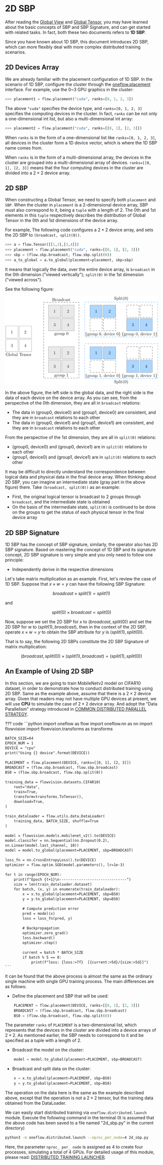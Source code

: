 # 2D SBP

After reading the [Global View](./02_sbp.md) and [Global Tensor](./03_consistent_tensor.md), you may have learned about the basic concepts of SBP and SBP Signature, and can get started with related tasks. In fact, both these two documents refers to **1D SBP**.

Since you have known about 1D SBP, this document introduces 2D SBP, which can more flexibly deal with more complex distributed training scenarios.

## 2D Devices Array

We are already familiar with the placement configuration of 1D SBP. In the scenario of 1D SBP, configure the cluster through the [oneflow.placement](https://oneflow.readthedocs.io/en/master/placement.html#oneflow.placement) interface. For example, use the 0~3 GPU graphics in the cluster:

```python
>>> placement1 = flow.placement("cuda", ranks=[0, 1, 2, 3])
```

The above `"cuda"` specifies the device type, and `ranks=[0, 1, 2, 3]` specifies the computing devices in the cluster. In fact, `ranks` can be not only a one-dimensional int list, but also a multi-dimensional int array:

```python
>>> placement2 = flow.placement("cuda", ranks=[[0, 1], [2, 3]])
```

When `ranks` is in the form of a one-dimensional list like `ranks=[0, 1, 2, 3]`, all devices in the cluster form a 1D device vector, which is where the 1D SBP name comes from.

When `ranks` is in the form of a multi-dimensional array, the devices in the cluster are grouped into a multi-dimensional array of devices. `ranks=[[0, 1], [2, 3]]` means that the four computing devices in the cluster are divided into a $2 \times 2$ device array.

## 2D SBP

When constructing a Global Tensor, we need to specify both `placement` and `SBP`. When the cluster in `placement` is a 2-dimensional device array, SBP must also correspond to it, being a `tuple` with a length of 2. The 0th and 1st elements in this `tuple` respectively describes the distribution of Global Tensor in the 0th and 1st dimensions of the device array.

For example, The following code configures a $2 \times 2$ device array, and sets the 2D SBP to `(broadcast, split(0))`.

```python
>>> a = flow.Tensor([[1,2],[3,4]])
>>> placement = flow.placement("cuda", ranks=[[0, 1], [2, 3]])
>>> sbp = (flow.sbp.broadcast, flow.sbp.split(0))
>>> a_to_global = a.to_global(placement=placement, sbp=sbp)
```

It means that logically the data, over the entire device array, is `broadcast` in the 0th dimension ("viewed vertically"); `split(0)` in the 1st dimension ("viewed across").

See the following figure:

![](./imgs/2d-sbp.png)

In the above figure, the left side is the global data, and the right side is the data of each device on the device array. As you can see, from the perspective of the 0th dimension, they are all in `broadcast` relations:

- The data in (group0, device0) and (group1, device0) are consistent, and they are in `broadcast` relations to each other
- The data in (group0, device1) and (group1, device1) are consistent, and they are in `broadcast` relations to each other

From the perspective of the 1st dimension, they are all in `split(0)` relations:

- (group0, device0) and (group0, device1) are in `split(0)` relations to each other
- (group1, device0) and (group1, device1) are in `split(0)` relations to each other

It may be difficult to directly understand the correspondence between logical data and physical data in the final device array. When thinking about 2D SBP, you can imagine an intermediate state (gray part in the above figure) there. Take `(broadcast, split(0))` as an example:

- First, the original logical tensor is broadcast to 2 groups through `broadcast`, and the intermediate state is obtained
- On the basis of the intermediate state, `split(0)` is continued to be done on the groups to get the status of each physical tensor in the final device array

## 2D SBP Signature

1D SBP has the concept of SBP signature, similarly, the operator also has 2D SBP signature. Based on mastering the concept of 1D SBP and its signature concept, 2D SBP signature is very simple and you only need to follow one principle:

- Independently derive in the respective dimensions

Let's take matrix multiplication as an example. First, let's review the case of 1D SBP. Suppose that $x \times w = y$ can have the following SBP Signature:

$$ broadcast \times split(1) = split(1) $$

and

$$ split(0) \times broadcast = split(0) $$

Now, suppose we set the 2D SBP for $x$ to $(broadcast, split(0))$ and set the 2D SBP for $w$ to $(split(1), broadcast)$, then in the context of the 2D SBP, operate $x \times w = y$ to obtain the SBP attribute for $y$ is $(split(1), split(0))$.

That is to say, the following 2D SBPs constitute the 2D SBP Signature of matrix multiplication:

$$ (broadcast, split(0)) \times (split(1), broadcast) =  (split(1), split(0)) $$


## An Example of Using 2D SBP

In this section, we are going to train MobileNetv2 model on CIFAR10 dataset, in order to demonstrate how to conduct distributed training using 2D SBP. Same as the example above, assume that there is a $2 \times 2$ device array. Given that readers may not have multiple GPU devices at present, we will use **CPU** to simulate the case of $2 \times 2$ device array. And adopt the "Data Parallelism" strategy introduced in [COMMON DISTRIBUTED PARALLEL STRATEGY](./01_introduction.md).

??? code
    ```python
    import oneflow as flow
    import oneflow.nn as nn
    import flowvision
    import flowvision.transforms as transforms

    BATCH_SIZE=64
    EPOCH_NUM = 1
    DEVICE = "cpu"
    print("Using {} device".format(DEVICE))

    PLACEMENT = flow.placement(DEVICE, ranks=[[0, 1], [2, 3]])
    BROADCAST = (flow.sbp.broadcast, flow.sbp.broadcast)
    BS0 = (flow.sbp.broadcast, flow.sbp.split(0))

    training_data = flowvision.datasets.CIFAR10(
        root="data",
        train=True,
        transform=transforms.ToTensor(),
        download=True,
    )

    train_dataloader = flow.utils.data.DataLoader(
        training_data, BATCH_SIZE, shuffle=True
    )

    model = flowvision.models.mobilenet_v2().to(DEVICE)
    model.classifer = nn.Sequential(nn.Dropout(0.2), nn.Linear(model.last_channel, 10))
    model = model.to_global(placement=PLACEMENT, sbp=BROADCAST)

    loss_fn = nn.CrossEntropyLoss().to(DEVICE)
    optimizer = flow.optim.SGD(model.parameters(), lr=1e-3)

    for t in range(EPOCH_NUM):
        print(f"Epoch {t+1}\n-------------------------------")
        size = len(train_dataloader.dataset)
        for batch, (x, y) in enumerate(train_dataloader):
            x = x.to_global(placement=PLACEMENT, sbp=BS0)
            y = y.to_global(placement=PLACEMENT, sbp=BS0)

            # Compute prediction error
            pred = model(x)
            loss = loss_fn(pred, y)

            # Backpropagation
            optimizer.zero_grad()
            loss.backward()
            optimizer.step()

            current = batch * BATCH_SIZE
            if batch % 5 == 0:
                print(f"loss: {loss:>7f}  [{current:>5d}/{size:>5d}]")
    ```

It can be found that the above process is almost the same as the ordinary single machine with single GPU training process. The main differences are as follows:

- Define the placement and SBP that will be used:

```python
    PLACEMENT = flow.placement(DEVICE, ranks=[[0, 1], [2, 3]])
    BROADCAST = (flow.sbp.broadcast, flow.sbp.broadcast)
    BS0 = (flow.sbp.broadcast, flow.sbp.split(0))
```
The parameter `ranks` of `PLACEMENT` is a two-dimensional list, which represents that the devices in the cluster are divided into a device arrays of $2 \times 2$.  As mentioned earlier, the SBP needs to correspond to it and be specified as a tuple with a length of 2.

- Broadcast the model on the cluster:

```python
    model = model.to_global(placement=PLACEMENT, sbp=BROADCAST)
```

- Broadcast and split data on the cluster:

```python
    x = x.to_global(placement=PLACEMENT, sbp=BS0)
    y = y.to_global(placement=PLACEMENT, sbp=BS0)
```
The operation on the data here is the same as the example described above, except that the operation is not a $2 \times 2$ tensor, but the training data obtained from the DataLoader.

We can easily start distributed training via `oneflow.distributed.launch` module. Execute the following command in the terminal (It is assumed that the above code has been saved to a file named "2d_sbp.py" in the current directory)

```bash
python3 -m oneflow.distributed.launch --nproc_per_node=4 2d_sbp.py
```
Here, the parameter `nproc_ per_ node` is assigned as 4 to create four processes, simulating a total of 4 GPUs. For detailed usage of this module, please read: [DISTRIBUTED TRAINING LAUNCHER](./04_launch.md).
